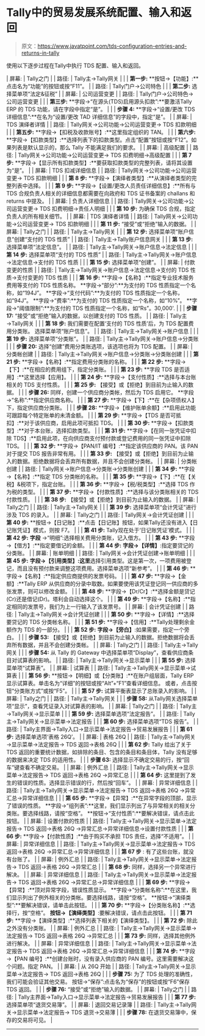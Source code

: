 # Tally中的贸易发展系统配置、输入和返回

> 原文：<https://www.javatpoint.com/tds-configuration-entries-and-returns-in-tally>

使用以下逐步过程在Tally中执行 TDS 配置、输入和返回。

| 屏幕: | Tally之门 |
| 路径: | Tally主→Tally网关 |
|  | **第一步:**
**按钮→【功能】:**点击名为“功能”的按钮或按“F11”。 |
| 路径: | Tally门户→公司特色 |
|  | **第二步:**
选择菜单项“法定&征税” |
| 屏幕: | 公司运营变更 |
| 路径: | Tally门户→公司特色→公司运营变更 |
|  | **第三步:**
**字段→“在源头(TDS)启用源头扣款”:**要激活Tally ERP 的 TDS 功能，请在字段中指定“是”。 |
|  | **步骤 4:**
**字段→“设置/更改 TDS 详细信息”:**在名为“设置/更改 TAD 详细信息”的字段中，指定“是”。 |
| 屏幕: | TDS 演绎者详情 |
| 路径: | Tally网关→公司功能→公司运营变更→ TDS 扣款明细 |
|  | **第五步:**
**字段→【扣税及收款账号】:**这里指定组织的 TAN。 |
|  | **第六步:**
**字段→【扣款类型】:**选择列表下的扣款类型。点击“配置”按钮或按“F12”。如果列表是默认显示的，那么 Tally 不能满足我们的要求。 |
| 屏幕: | 高级配置 |
| 路径: | Tally网关→公司功能→公司运营变更→ TDS 扣费明细→高级配置 |
|  | **第 7 步:**
**字段→【显示所有扣款类型】:**要获取扣款类型的完整列表，请将其设置为“是”。 |
| 屏幕: | TDS 扣减详细信息 |
| 路径: | Tally网关→公司功能→公司运营变更→ TDS 扣款明细 |
|  | **第 8 步:**
**字段→【演绎者类型】:**从演绎者类型的完整列表中选择。 |
|  | **第 9 步:**
**字段→【设置/更改人员责任详细信息】:**所有与 TDS 合规负责人相关的详细信息都需要在向政府和 TDS 证书备案的 challans 和 returns 中提及。 |
| 屏幕: | 负责人详细信息 |
| 路径: | Tally网关→公司功能→公司运营变更→ TDS 扣费明细→责任人明细 |
|  | **第 10 步:**
为确保 TDS 合规，指定负责人的所有相关细节。 |
| 屏幕: | TDS 演绎者详情 |
| 路径: | Tally网关→公司功能→公司运营变更→ TDS 扣款明细 |
|  | **第 11 步:**
“接受”或“拒绝”输入的数据。 |
| 屏幕: | Tally之门 |
| 路径: | Tally主→Tally网关 |
|  | **第 12 步:**
选择菜单项“账户信息”创建“支付的 TDS 性质” |
| 路径: | Tally主→Tally账户信息网关 |
|  | **第 13 步:**
选择菜单项“法定信息”。 |
| 路径: | Tally主→Tally网关→账户信息→法定信息 |
|  | **第 14 步:**
选择菜单项“支付的 TDS 性质” |
| 路径: | Tally主→Tally网关→账户信息→法定信息→支付的 TDS 性质 |
|  | **第 15 步:**
选择菜单项“创建”。 |
| 屏幕: | 付款变更的性质 |
| 路径: | Tally主→Tally网关→账户信息→法定信息→支付的 TDS 性质→支付变更的 TDS 性质 |
|  | **第 16 步:**
**字段→【名称】:**指定专业技术服务费用等支付的 TDS 性质名称。
**字段→“部分”:**为支付的 TDS 性质指定一个名称，如“194J”。
**字段→“支付代码”:**为支付的 TDS 性质指定一个名称，如“94J”。
**字段→“费率”:**为支付的 TDS 性质指定一个名称，如“10%”。
**字段→“阈值限制”:**为支付的 TDS 性质指定一个名称，如“Rs”。30,000'. |
|  | **步骤 17:**
“接受”或“拒绝”输入的数据，以创建支付的 TDS 性质。 |
| 路径: | Tally主→Tally网关 |
|  | **第 18 步:**
我们需要在配置‘支付的 TDS 性质’后，为 TDS 配置费用分类账。
选择菜单项“账户信息”。 |
| 路径: | Tally主→Tally网关→账户信息 |
|  | **第 19 步:**
选择菜单项“分类账”。 |
| 路径: | Tally主→Tally网关→账户信息→分类账 |
|  | **步骤 20:**
选择“创建”费用分类账选项，该选项也将为 TDS 配置。 |
| 屏幕: | 分类帐创建 |
| 路径: | Tally主→Tally网关→账户信息→分类账→分类账创建 |
|  | **第 21 步:**
**字段→【名称】:**指定费用分类账的名称。 |
|  | **第 22 步:**
**字段→【下】:**在相应的费用组下，指定分类账。 |
|  | **第 23 步:**
**字段 TDS 是否适用】:**这里选择【应用】。 |
|  | **第 24 步:**
**字段→【支付性质】:**选择与本台账相关的 TDS 支付性质。 |
|  | **第 25 步:**
【接受】或【拒绝】到目前为止输入的数据。 |
|  | **步骤 26:**
同样，创建一个供应商分类帐，然后为 TDS 启用它。
**字段→“名称”:**指定供应商名称。 |
|  | **第 27 步:**
**字段→【下】:**在【杂项债权人】下，指定供应商分类账。 |
|  | **步骤 28:**
**字段→【维护账单余额】:**启用此功能可跟踪每个特定账单的未清金额。 |
|  | **第 29 步:**
**字段→【TDS 是否可抵扣】:**对于该供应商，启用此项可抵扣 TDS。 |
|  | **第 30 步:**
**字段→【扣款类型】:**对于本台账，选择扣款类型。 |
|  | **第 31 步:**
**字段→【在同一张凭证中扣除 TDS】:**启用此项，在向供应商支付预付款或登记费用的同一张凭证中扣除 TDS。 |
|  | **第 32 步:**
**字段→【PAN/IT 编号】:**指定该供应商的 PAN。该 PAN 对于提交 TDS 报告非常有用。 |
|  | **第 33 步:**
【接受】或【拒绝】到目前为止输入的数据。拒绝数据将会丢弃所有数据，并且不会创建分类帐。 |
| 屏幕: | 分类帐创建 |
| 路径: | Tally网关→账户信息→分类账→分类账创建 |
|  | **第 34 步:**
**字段→【名称】:**指定 TDS 分类帐的名称。 |
|  | **第 35 步:**
**字段→【下】:**在【关税】&税项下，指定台账。 |
|  | **第 36 步:**
**字段→【税/税类型】:**选择 TDS 作为税的类型。 |
|  | **第 37 步:**
**字段→【付款性质】:**选择与该分类账相关的 TDS 付款性质。 |
|  | **第 38 步:**
【接受】或【拒绝】到目前为止输入的数据。 |
| 屏幕: | Tally之门 |
| 路径: | Tally主→Tally网关 |
|  | **第 39 步:**
选择菜单项“会计凭证”进行涉及 TDS 的录入。 |
| 屏幕: | Tally之门 |
| 路径: | Tally网关→会计凭证创建 |
|  | **第 40 步:**
**按钮→【日记账】:**点击【日记账】按钮，如果Tally还没有进入【日记账凭证】模式，则按 F7。 |
|  | **第 41 步:**
Tally现在处于‘日记账凭证’模式。 |
|  | **第 42 步:**
**字段** →“明细”:选择相关费用分类账，记入借方。 |
|  | **第 43 步:**
**字段→【借方】:**指定要借记的金额。 |
|  | **第 44 步:**
**字段→【详情】**:指定要贷记的分类账。 |
| 屏幕: | 账单明细 |
| 路径: | Tally网关→会计凭证创建→账单明细 |
|  | **第 45 步:**
**字段→【引用类型】:这里**选择引用类型。这是第一次，一项费用被登记，而且没有预付款来调整这项费用。选择菜单选项“新参考”。 |
|  | **第 46 步:**
**字段→【名称】:**指定供应商提供的发票号码。 |
|  | **第 47 步:**
**字段→【金额】:**Tally ERP 从供应商的分录中取数。如果要使用该凭证登记同一供应商的多张发票，则可以修改金额。 |
|  | **第 48 步:**
**字段→【Dr/Cr】:**选择金额是贷记(Cr)还是借记(Dr)。塔利会自动选择这个。 |
|  | **第 49 步:**
**字段→【名称】:**指定相同的发票号，我们为上一行输入了该发票号。 |
| 屏幕: | 会计凭证创建 |
| 路径: | Tally主→Tally网关→会计凭证创建 |
|  | **第 50 步:**
**字段→【详情】:**选择要贷记的 TDS 分类帐名称。 |
|  | **第 51 步:**
**字段→【信用】:**Tally处理剩余金额作为 TDS 的一部分。 |
|  | **第 52 步:**
**字段→【旁白】**:如果需要，指定一个旁白。 |
|  | **步骤 53:**
【接受】或【拒绝】到目前为止输入的数据。拒绝数据将会丢弃所有数据，并且不会创建分类帐。 |
| 屏幕: | Tally之门 |
| 路径: | Tally主→Tally网关 |
|  | **步骤 54:**
从 Tally 的 Gateway 中选择菜单项“Display”，查看供应商条目对试算表的影响。 |
| 路径: | Tally主→Tally网关→显示菜单 |
|  | **第 55 步:**
选择菜单项“试算表”。 |
| 屏幕: | 试算表 |
| 路径: | Tally主→Tally网关→显示菜单→试算表 |
|  | **第 56 步:**
**按钮→【明细】或【分类账】:**在账户组层面，Tally ERP 显示试算表。单击名为“详细”的按钮或按“Alt”+“F1”查看详细信息。
或者，点击按钮“分类账方式”或按“F5”。 |
|  | **第 57 步:**
试算平衡表显示了总账录入的影响。 |
| 屏幕: | Tally之门 |
| 路径: | Tally主→Tally网关 |
|  | **步骤 58:**
从Tally网关选择菜单项“显示”，查看凭证录入对试算表的影响。 |
| 屏幕: | Tally之门 |
| 路径: | Tally主→Tally网关→显示菜单 |
|  | **第 59 步:**
选择菜单选项“法定报告”。 |
| 路径: | Tally主→Tally网关→显示菜单→法定报告 |
|  | **第 60 步:**
选择菜单选项“TDS 报告”。 |
| 路径: | Tally主界面→Tally入口→显示菜单→法定报告→贸易发展报告 |
|  | **第 61 步:**
选择菜单选项‘表格 26Q’。 |
| 屏幕: | 表格 26Q |
| 路径: | Tally主→Tally网关→显示菜单→法定报告→ TDS 返回→表格 26Q |
|  | **第 62 步:**
Tally 给出了关于 TDS 返回的重要统计数据，如排除的条目、包含的条目和条目体，Tally 没有足够的数据来决定 TDS 的适用性。 |
|  | **步骤 63:**
选择显示不确定交易的行，按“回车”键查看不确定交易。 |
| 屏幕: | 例外汇总 |
| 路径: | Tally主→Tally网关→显示菜单→法定报告→ TDS 返回→表格 26Q →异常汇总 |
|  | **第 64 步:**
这里提到了发生的错误的性质。选择显示错误的行，然后按“回车”。 |
| 屏幕: | 异常详细信息 |
| 路径: | Tally主→Tally网关→显示菜单→法定报告→ TDS 返回→表格 26Q →异常汇总→异常详细信息 |
|  | **第 65 步:**
**字段→【异常】:**在异常字段的顶部，显示了错误的性质。
**字段→“组列表”:**这里，我们显示列出了与异常相关的相关分类账。要选择线路，请按“空格”。
**按钮→“支付性质”:**要解决错误，请点击此按钮。 |
| 屏幕: | 设置付款的性质 |
| 路径: | Tally主→Tally网关→显示菜单→法定报告→ TDS 返回→表格 26Q →异常汇总→异常详细信息→设置付款性质 |
|  | **第 66 步:**
**字段→【付款性质】:**由于购买不承担 TDS 责任，选择“不适用”。 |
| 屏幕: | 异常详细信息 |
| 路径: | Tally主→Tally网关→显示菜单→法定报告→ TDS 返回→表格 26Q →异常汇总→异常详细信息 |
|  | **第 67 步** :
有了这些台账，就没有台账了。 |
| 屏幕: | 例外汇总 |
| 路径: | Tally主→Tally网关→显示菜单→法定报告→ TDS 返回→表格 26Q →异常汇总 |
|  | **第 68 步:**
同样，选择另一个异常进行解决。 |
| 屏幕: | 异常详细信息 |
| 路径: | Tally主→Tally网关→显示菜单→法定报告→ TDS 返回→表格 26Q →异常汇总→异常详细信息 |
|  | **第 69 步:**
**字段→【异常】:**顶对异常字段，错误性质显示。
**字段→“分类帐名称”:**在这里，我们显示列出了例外相关的分类帐。要选择线路，请按“空格”。
**按钮→“演绎类型”:**要解决错误，请单击此按钮。 |
|  | **第 70 步:**
**字段→【分类账名称】:**选择行，按“空格”。
**按钮→【演绎类型】**:要解决错误，请点击此按钮。 |
|  | **第 71 步:**
**字段→【演绎类型】:**选择列表下相关的【演绎类型】。 |
|  | **第 72 步:**
除此之外没有分类账。 |
| 屏幕: | 例外汇总 |
| 路径: | Tally主→Tally网关→显示菜单→法定报告→ TDS 返回→表格 26Q →异常汇总 |
|  | **第 73 步:**
同样，选择其他例外进行解决。 |
| 屏幕: | 异常详细信息 |
| 路径: | Tally主→Tally网关→显示菜单→法定报告→ TDS 返回→表格 26Q →异常汇总→异常详细信息 |
|  | **第 74 步:**
**字段→【PAN 编号】:**创建台账时，没有录入供应商的 PAN 编号。这里需要解决这个问题。指定 PAN。 |
| 屏幕: | 从 26Q 开始 |
| 路径: | Tally主→Tally网关→显示菜单→法定报告→ TDS 返回→表格 26Q |
|  | **步骤 75:**
为了 TDS 处理的准确性，我们可能会验证其他交易。
按钮→“保存”:点击名为“保存”的按钮或按“F6”保存 TDS 返回。 |
|  | **步骤 76:**
“接受”或“拒绝”输入的数据。 |
| 屏幕: | Tally之门 |
| 路径: | Tally主界面→Tally入口→显示菜单→法定报告→贸易发展报告 |
|  | **第 77 步:**
选择菜单项“退货交易簿”。 |
| 屏幕: | 退回交易记录簿 |
| 路径: | Tally主→Tally网关→显示菜单→法定报告→ TDS 退货→交易薄 |
|  | **步骤 78:**
在退货交易簿中，保存的交易将可见。 |

* * *
